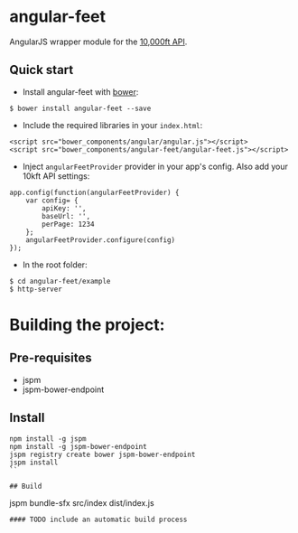 # angular-feet

AngularJS wrapper module for the [10,000ft API](https://www.10000ft.com/plans/reference/api-documentation/overview#top).

## Quick start

- Install angular-feet with [bower](https://github.com/bower/bower):

```
$ bower install angular-feet --save
```

- Include the required libraries in your ```index.html```:

```
<script src="bower_components/angular/angular.js"></script>
<script src="bower_components/angular-feet/angular-feet.js"></script>
```

- Inject ```angularFeetProvider``` provider in your app's config. Also add your 10kft API settings:

```
app.config(function(angularFeetProvider) {
    var config= {
        apiKey: '', 
        baseUrl: '',  
        perPage: 1234
    };
    angularFeetProvider.configure(config) 
});
```

- In the root folder:

```
$ cd angular-feet/example
$ http-server
```


# Building the project:

## Pre-requisites

* jspm
* jspm-bower-endpoint

## Install

```
npm install -g jspm
npm install -g jspm-bower-endpoint
jspm registry create bower jspm-bower-endpoint
jspm install
``

## Build
```
jspm bundle-sfx src/index dist/index.js
```
#### TODO include an automatic build process
